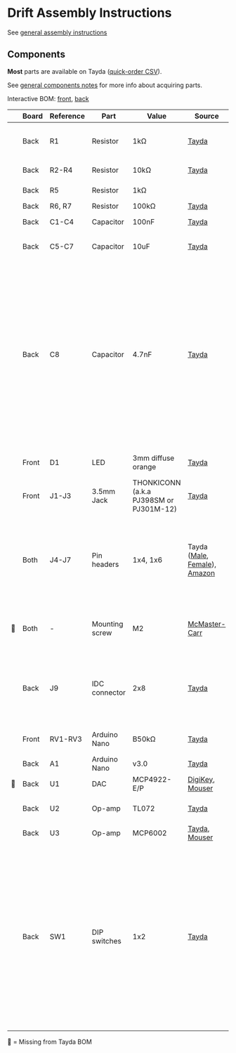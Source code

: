 # Drift Assembly Instructions

See [general assembly instructions](https://quinnfreedman.github.io/modular/docs/assembly)

## Components

**Most** parts are available on Tayda ([quick-order CSV](https://freemodular.org/modules/Drift/fm_drift_tayda_bom.csv)).

See [general components notes](https://quinnfreedman.github.io/modular/docs/components) for more info about acquiring parts.

Interactive BOM: [front](https://quinnfreedman.github.io/fm-artifacts/Drift/drift_pcb_front_interactive_bom.html), [back](https://quinnfreedman.github.io/fm-artifacts/Drift/drift_cb_back_pinteractive_bom.html)

|    | Board | Reference | Part             | Value                                   | Source  | Comment |
| -- | ----- | --------- | ---------------- | --------------------------------------- | ------- | ------- |
|    | Back  | R1        | Resistor         | 1kΩ                                     | [Tayda](https://www.taydaelectronics.com/10-x-resistor-1k-ohm-1-4w-1-metal-film-pkg-of-10.html) | Determines output impedance. Any value is fine. |
|    | Back  | R2-R4     | Resistor         | 10kΩ                                    | [Tayda](https://www.taydaelectronics.com/10-x-resistor-10k-ohm-1-4w-1-metal-film-pkg-of-10.html) | R4 should be 1/2 RV3. |
|    | Back  | R5        | Resistor         | 1kΩ                                     |         | Controls LED brightness. |
|    | Back  | R6, R7    | Resistor         | 100kΩ                                   | [Tayda](https://www.taydaelectronics.com/resistors/1-4w-metal-film-resistors/10-x-resistor-100k-ohm-1-4w-1-metal-film-pkg-of-10.html) | |
|    | Back  | C1-C4     | Capacitor        | 100nF                                   | [Tayda](https://www.taydaelectronics.com/capacitors/ceramic-disc-capacitors/a-553-0-1uf-50v-ceramic-disc-capacitor-pkg-of-10.html) | Power filtering and decoupling |
|    | Back  | C5-C7     | Capacitor        | 10uF                                    | [Tayda](https://www.taydaelectronics.com/10uf-16v-85c-radial-electrolytic-capacitor.html) | Power supply noise filtering capacitor |
|    | Back  | C8        | Capacitor        | 4.7nF                                   | [Tayda](https://www.taydaelectronics.com/capacitors/ceramic-disc-capacitors/a-553-0-1uf-50v-ceramic-disc-capacitor-pkg-of-10.html) | **Optional:** This capacitor creates a 1.25kHz lowpass filter with R3 which is applied to the output to smooth out the relatively slow digital sample rate of this module. You can try different values for a smoother signal or leave this out entirely if you don't mind some high-frequency artifacts. |
|    | Front | D1        | LED              | 3mm diffuse orange                      | [Tayda](https://www.taydaelectronics.com/leds/round-leds/5mm-leds/led-5mm-yellow.html) | Any standard 5mm LED will work here. |
|    | Front | J1-J3     | 3.5mm Jack       | THONKICONN (a.k.a PJ398SM or PJ301M-12) | [Tayda](https://www.taydaelectronics.com/pj-3001f-3-5-mm-mono-phone-jack.html) | |
|    | Both  | J4-J7     | Pin headers      | 1x4, 1x6                                | Tayda ([Male](https://www.taydaelectronics.com/40-pin-2-54-mm-single-row-pin-header-strip.html), [Female](https://www.taydaelectronics.com/40-pin-2-54-mm-single-row-female-pin-header.html)), [Amazon](https://www.amazon.com/gp/product/B074HVBTZ4) | Solder the two boards directly together using the male headers or make them detachable using a male/female pair. |
| 🔴 | Both  | -         | Mounting screw   | M2                                      | [McMaster-Carr](https://www.mcmaster.com/products/screws/socket-head-screws~/system-of-measurement~metric/thread-size~m2/) | **Optional:** add an M2 screw or standoff to hold the two PCBs firmly together. |
|    | Back  | J9        | IDC connector    | 2x8                                     | [Tayda](https://www.taydaelectronics.com/16-pin-box-header-connector-2-54mm.html) | Eurorack power header. Can use two rows of male pin headers or a shrouded connector (recommended). |
|    | Front | RV1-RV3   | Arduino Nano     | B50kΩ                                   | [Tayda](https://www.taydaelectronics.com/potentiometer-variable-resistors/rotary-potentiometer/linear/50k-ohm-linear-taper-potentiometer-d-shaft-pcb-9mm.html) | Any value is fine. Just match R4 accordingly. |
|    | Back  | A1        | Arduino Nano     | v3.0                                    | [Tayda](https://www.taydaelectronics.com/type-c-nano-3-0-controller-compatible-with-arduino-nano.html) | |
| 🔴 | Back  | U1        | DAC              | MCP4922-E/P                             | [DigiKey](https://www.digikey.com/en/products/detail/microchip-technology/MCP4922-E-P/716251), [Mouser](https://mou.sr/4cwtePf) | |
|    | Back  | U2        | Op-amp           | TL072                                   | [Tayda](https://www.taydaelectronics.com/tl072-low-noise-j-fet-dual-op-amp-ic.html) | TL082 is probably fine too |
|    | Back  | U3        | Op-amp           | MCP6002                                 | [Tayda](https://www.taydaelectronics.com/mcp6002-single-supply-cmos-ic.html), [Mouser](https://mou.sr/4cwtePf) | |
|    | Back  | SW1       | DIP switches     | 1x2                                     | [Tayda](https://www.taydaelectronics.com/black-dip-switch-2-positions-gold-plated-contacts-top-actuated.html) | **Optional:** configuration switches to select noise algorithm. Leave unconnected for the default Perlin noise. You can solder a wire to bridge pairs 1 and/or 2 to select a different mode, or use pair of switches if you want to be able to change it later. See the manual for how to select algorithms. |

🔴 = Missing from Tayda BOM

